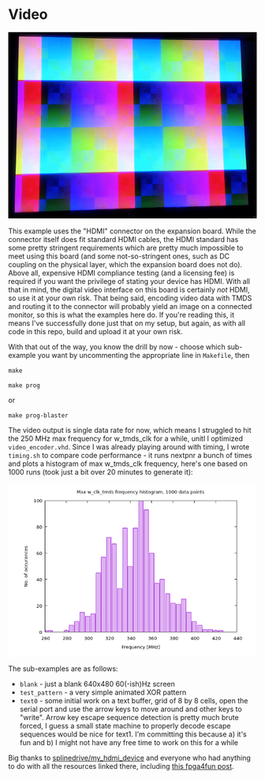 # Video

![xor](xor.gif)

This example uses the "HDMI" connector on the expansion board. While the connector itself does fit standard HDMI cables, the HDMI standard has some pretty stringent requirements which are pretty much impossible to meet using this board (and some not-so-stringent ones, such as DC coupling on the physical layer, which the expansion board does not do). Above all, expensive HDMI compliance testing (and a licensing fee) is required if you want the privilege of stating your device has HDMI. With all that in mind, the digital video interface on this board is certainly *not* HDMI, so use it at your own risk. That being said, encoding video data with TMDS and routing it to the connector will probably yield an image on a connected monitor, so this is what the examples here do. If you're reading this, it means I've successfully done just that on my setup, but again, as with all code in this repo, build and upload it at your own risk.

With that out of the way, you know the drill by now - choose which sub-example you want by uncommenting the appropriate line in `Makefile`, then
```
make
```

```
make prog
```
or
```
make prog-blaster
```

The video output is single data rate for now, which means I struggled to hit the 250 MHz max frequency for w_tmds_clk for a while, unitl I optimized `video_encoder.vhd`. Since I was already playing around with timing, I wrote `timing.sh` to compare code performance - it runs nextpnr a bunch of times and plots a histogram of max w_tmds_clk frequency, here's one based on 1000 runs (took just a bit over 20 minutes to generate it):

![Timing histogram example](timing_example.png)

The sub-examples are as follows:
- `blank` - just a blank 640x480 60(-ish)Hz screen
- `test_pattern` - a very simple animated XOR pattern
- `text0` - some initial work on a text buffer, grid of 8 by 8 cells, open the serial port and use the arrow keys to move around and other keys to "write". Arrow key escape sequence detection is pretty much brute forced, I guess a small state machine to properly decode escape sequences would be nice for text1. I'm committing this because a) it's fun and b) I might not have any free time to work on this for a while

Big thanks to [splinedrive/my_hdmi_device](https://github.com/splinedrive/my_hdmi_device) and everyone who had anything to do with all the resources linked there, including [this fpga4fun post](https://www.fpga4fun.com/HDMI.html).
